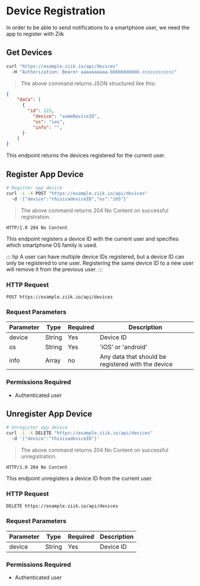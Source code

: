 # Device Registration
In order to be able to send notifications to a smartphone user, we need the app to register with Ziik

## Get Devices

```bash
curl "https://example.ziik.io/api/devices"
  -H "Authorization: Bearer aaaaaaaaaa.bbbbbbbbbbb.cccccccccccc"
```

> The above command returns JSON structured like this:

```json
{
    "data": [
      {
        "id": 123,
          "device": "someDeviceID",
          "os": "ios",
          "info": "",
      }
    ]
}
```

This endpoint returns the devices registered for the current user.

## Register App Device

```bash
# Register app device
curl -i -X POST "https://example.ziik.io/api/devices"
  -d '{"device":"thisisadeviceID","os":"iOS"}'

```

> The above command returns 204 No Content on successful registration.

```http
HTTP/1.0 204 No Content
```

This endpoint registers a device ID with the current user and specifies which smartphone OS family is used.

::: tip
A user can have multiple device IDs registered, but a device ID can only be registered to one user. Registering the same device ID to a new user will remove it from the previous user.
:::

### HTTP Request

`POST https://example.ziik.io/api/devices`
### Request Parameters

Parameter | Type | Required | Description
--------- | ---- |  ------- | -----------
device | String | Yes | Device ID
os | String | Yes | 'iOS' or 'android'
info | Array | no | Any data that should be registered with the device

### Permissions Required
* Authenticated user

## Unregister App Device

```bash
# Unregister app device
curl -i -X DELETE "https://example.ziik.io/api/devices"
  -d '{"device":"thisisadeviceID"}'

```

> The above command returns 204 No Content on successful unregistration.

```http
HTTP/1.0 204 No Content
```

This endpoint unregisters a device ID from the current user.

### HTTP Request

`DELETE https://example.ziik.io/api/devices`

### Request Parameters

Parameter | Type | Required | Description
--------- | ---- |  ------- | -----------
device | String | Yes | Device ID

### Permissions Required
* Authenticated user